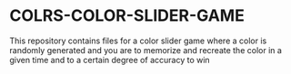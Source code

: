 # COLRS-COLOR-SLIDER-GAME
This repository contains files for a color slider game where a color is randomly generated and you are to memorize and recreate the color in a given time and to a certain degree of accuracy to win
